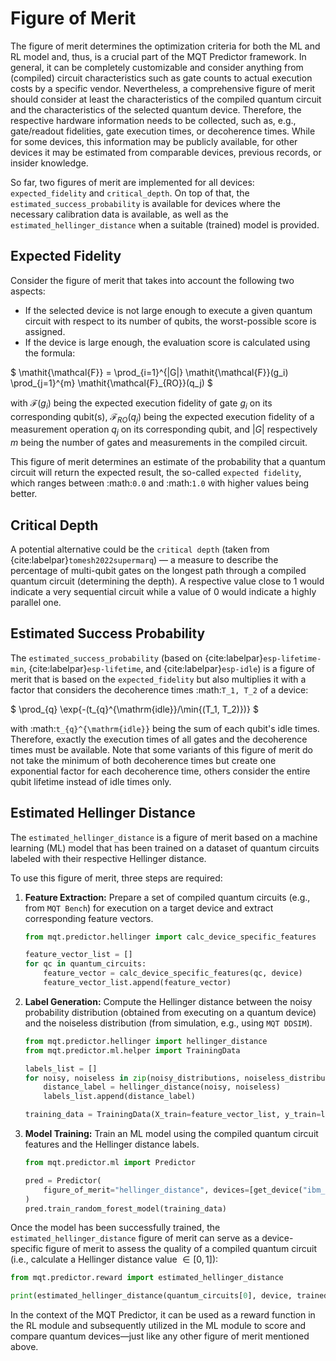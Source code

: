 # Figure of Merit

The figure of merit determines the optimization criteria for both the ML and RL model and, thus, is a crucial part of the MQT Predictor framework.
In general, it can be completely customizable and consider anything from (compiled) circuit characteristics such as gate counts to actual execution costs by a specific vendor.
Nevertheless, a comprehensive figure of merit should consider at least the characteristics of the compiled quantum circuit and the characteristics of the selected quantum device.
Therefore, the respective hardware information needs to be collected, such as, e.g., gate/readout fidelities, gate execution times, or decoherence times.
While for some devices, this information may be publicly available, for other devices it may be estimated from comparable devices, previous records, or insider knowledge.

So far, two figures of merit are implemented for all devices: `expected_fidelity` and `critical_depth`.
On top of that, the `estimated_success_probability` is available for devices where the necessary calibration data is available, as well as the `estimated_hellinger_distance` when a suitable (trained) model is provided.

## Expected Fidelity

Consider the figure of merit that takes into account the following two aspects:

- If the selected device is not large enough to execute a given quantum circuit with respect to its number of qubits, the worst-possible score is assigned.
- If the device is large enough, the evaluation score is calculated using the formula:

$
\mathit{\mathcal{F}} = \prod_{i=1}^{|G|} \mathit{\mathcal{F}}(g_i) \prod_{j=1}^{m} \mathit{\mathcal{F}_{RO}}(q_j)
$

with
$\mathit{\mathcal{F}}(g_i)$ being the expected execution fidelity of gate $g_i$ on its corresponding qubit(s),
$\mathit{\mathcal{F}_{RO}}(q_j)$ being the expected execution fidelity of a measurement operation $q_j$ on its corresponding qubit, and
$|G|$ respectively $m$ being the number of gates and measurements in the compiled circuit.

This figure of merit determines an estimate of the probability that a quantum circuit will return the expected result, the so-called `expected fidelity`, which ranges between :math:`0.0` and :math:`1.0` with higher values being better.

## Critical Depth

A potential alternative could be the `critical depth` (taken from {cite:labelpar}`tomesh2022supermarq`) — a measure to describe the percentage of multi-qubit gates on the longest path through a compiled quantum circuit (determining the depth).
A respective value close to 1 would indicate a very sequential circuit while a value of 0 would indicate a highly parallel one.

## Estimated Success Probability

The `estimated_success_probability` (based on {cite:labelpar}`esp-lifetime-min`, {cite:labelpar}`esp-lifetime`, and {cite:labelpar}`esp-idle`) is a figure of merit that is based on the `expected_fidelity` but also multiplies it with a factor that considers the decoherence times :math:`T_1, T_2` of a device:

$
\prod_{q} \exp{-(t_{q}^{\mathrm{idle}}/\min{(T_1, T_2)})}
$

with :math:`t_{q}^{\mathrm{idle}}` being the sum of each qubit's idle times.
Therefore, exactly the execution times of all gates and the decoherence times must be available.
Note that some variants of this figure of merit do not take the minimum of both decoherence times but create one exponential factor for each decoherence time, others consider the entire qubit lifetime instead of idle times only.

## Estimated Hellinger Distance

The `estimated_hellinger_distance` is a figure of merit based on a machine learning (ML) model that has been trained on a dataset of quantum circuits labeled with their respective Hellinger distance.

To use this figure of merit, three steps are required:

1. **Feature Extraction:** Prepare a set of compiled quantum circuits (e.g., from `MQT Bench`) for execution on a target device and extract corresponding feature vectors.

   ```python
   from mqt.predictor.hellinger import calc_device_specific_features

   feature_vector_list = []
   for qc in quantum_circuits:
       feature_vector = calc_device_specific_features(qc, device)
       feature_vector_list.append(feature_vector)
   ```

2. **Label Generation:** Compute the Hellinger distance between the noisy probability distribution (obtained from executing on a quantum device) and the noiseless distribution (from simulation, e.g., using `MQT DDSIM`).

   ```python
   from mqt.predictor.hellinger import hellinger_distance
   from mqt.predictor.ml.helper import TrainingData

   labels_list = []
   for noisy, noiseless in zip(noisy_distributions, noiseless_distributions):
       distance_label = hellinger_distance(noisy, noiseless)
       labels_list.append(distance_label)

   training_data = TrainingData(X_train=feature_vector_list, y_train=labels_list)
   ```

3. **Model Training:** Train an ML model using the compiled quantum circuit features and the Hellinger distance labels.

   ```python
   from mqt.predictor.ml import Predictor

   pred = Predictor(
       figure_of_merit="hellinger_distance", devices=[get_device("ibm_falcon_27")]
   )
   pred.train_random_forest_model(training_data)
   ```

Once the model has been successfully trained, the `estimated_hellinger_distance` figure of merit can serve as a device-specific figure of merit to assess the quality of a compiled quantum circuit (i.e., calculate a Hellinger distance value $\in [0, 1]$):

```python
from mqt.predictor.reward import estimated_hellinger_distance

print(estimated_hellinger_distance(quantum_circuits[0], device, trained_model))
```

In the context of the MQT Predictor, it can be used as a reward function in the RL module and subsequently utilized in the ML module to score and compare quantum devices—just like any other figure of merit mentioned above.

